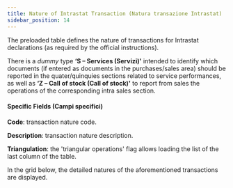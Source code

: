 ```yaml
---
title: Nature of Intrastat Transaction (Natura transazione Intrastat)
sidebar_position: 14
---
```


The preloaded table defines the nature of transactions for Intrastat declarations (as required by the official instructions).

There is a *dummy* type **‘S – Services (Servizi)'** intended to identify which documents (if entered as documents in the purchases/sales area) should be reported in the quater/quinquies sections related to service performances, as well as **‘Z – Call of stock (Call of stock)'** to report from sales the operations of the corresponding intra sales section.

#### Specific Fields (Campi specifici)

**Code**: transaction nature code.

**Description**: transaction nature description.

**Triangulation**: the 'triangular operations' flag allows loading the list of the last column of the table.

In the grid below, the detailed natures of the aforementioned transactions are displayed.